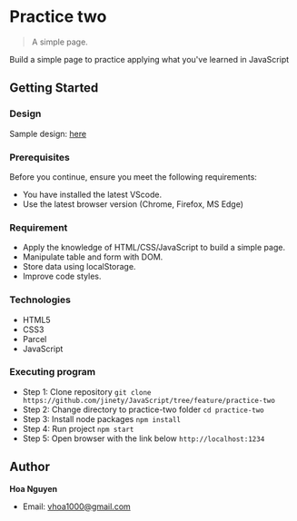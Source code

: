 # Practice two
> A simple page.

Build a simple page to practice applying what you've learned in JavaScript

## Getting Started 

### Design
Sample design: [here](https://1.bp.blogspot.com/--IZPk65USOk/X7TPu3ZDy_I/AAAAAAAAIZI/YM2o886lyCMzLbVG8iVm0QilX-SFHq3NQCLcBGAsYHQ/s1532/javascript-crud-example-list-page.png)

### Prerequisites
Before you continue, ensure you meet the following requirements:
* You have installed the latest VScode.
* Use the latest browser version (Chrome, Firefox, MS Edge)

### Requirement
* Apply the knowledge of HTML/CSS/JavaScript to build a simple page.
* Manipulate table and form with DOM.
* Store data using localStorage.
* Improve code styles.
  
### Technologies
* HTML5
* CSS3
* Parcel
* JavaScript

### Executing program
* Step 1: Clone repository 
  `git clone https://github.com/jinety/JavaScript/tree/feature/practice-two`
* Step 2: Change directory to practice-two folder 
  `cd practice-two`
* Step 3: Install node packages 
  `npm install`
* Step 4: Run project 
  `npm start`
* Step 5: Open browser with the link below 
  `http://localhost:1234`

## Author
**Hoa Nguyen**
* Email: <vhoa1000@gmail.com>
